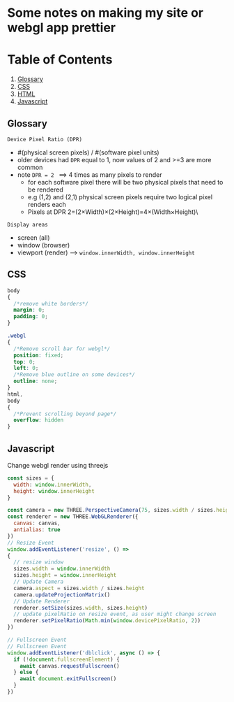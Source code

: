 # Some notes on making my site or webgl app prettier

# Table of Contents

1. [Glossary](#glossary)
2. [CSS](#css)
3. [HTML](#html)
4. [Javascript](#javascript)

## Glossary

`Device Pixel Ratio (DPR)`

- #(physical screen pixels) / #(software pixel units)
- older devices had `DPR` equal to 1, now values of 2 and >=3 are more common
- note `DPR = 2 ` ==> 4 times as many pixels to render
  - for each software pixel there will be two physical pixels that need to be rendered
  - e.g (1,2) and (2,1) physical screen pixels require two logical pixel renders each
  - Pixels at DPR 2=(2×Width)×(2×Height)=4×(Width×Height)\

`Display areas`

- screen (all)
- window (browser)
- viewport (render) --> `window.innerWidth, window.innerHeight`

## CSS

```css
body
{
  /*remove white borders*/
  margin: 0;
  padding: 0;
}

.webgl
{
  /*Remove scroll bar for webgl*/
  position: fixed;
  top: 0;
  left: 0;
  /*Remove blue outline on some devices*/
  outline: none;
}
html,
body
{
  /*Prevent scrolling beyond page*/
  overflow: hidden
}
```

## Javascript

Change webgl render using threejs

```js
const sizes = {
  width: window.innerWidth,
  height: window.innerHeight
}

const camera = new THREE.PerspectiveCamera(75, sizes.width / sizes.height, 0.1, 100)
const renderer = new THREE.WebGLRenderer({
  canvas: canvas,
  antialias: true
})
// Resize Event
window.addEventListener('resize', () =>
{
  // resize window
  sizes.width = window.innerWidth
  sizes.height = window.innerHeight
  // Update Camera
  camera.aspect = sizes.width / sizes.height
  camera.updateProjectionMatrix()
  // Update Renderer
  renderer.setSize(sizes.width, sizes.height)
  // update pixelRatio on resize event, as user might change screen
  renderer.setPixelRatio(Math.min(window.devicePixelRatio, 2))
})

// Fullscreen Event
// Fullscreen Event
window.addEventListener('dblclick', async () => {
  if (!document.fullscreenElement) {
    await canvas.requestFullscreen()
  } else {
    await document.exitFullscreen()
  }
})
```
